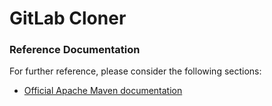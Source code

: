 # GitLab Cloner

### Reference Documentation
For further reference, please consider the following sections:

* [Official Apache Maven documentation](https://maven.apache.org/guides/index.html)

